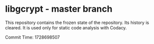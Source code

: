 # libgcrypt - master branch

This repository contains the frozen state of the repository.
Its history is cleared. It is used only for static code
analysis with Codacy.

Commit Time: 1728698507
